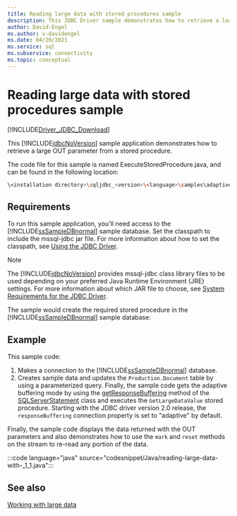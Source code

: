 ```yaml
---
title: Reading large data with stored procedures sample
description: This JDBC Driver sample demonstrates how to retrieve a large OUT parameter from a stored procedure.
author: David-Engel
ms.author: v-davidengel
ms.date: 04/20/2021
ms.service: sql
ms.subservice: connectivity
ms.topic: conceptual
---
```


# Reading large data with stored procedures sample

[!INCLUDE[Driver_JDBC_Download](../../includes/driver_jdbc_download.md)]

This [!INCLUDE[jdbcNoVersion](../../includes/jdbcnoversion_md.md)] sample application demonstrates how to retrieve a large OUT parameter from a stored procedure.

The code file for this sample is named ExecuteStoredProcedure.java, and can be found in the following location:

```bash
\<installation directory>\sqljdbc_<version>\<language>\samples\adaptive
```

## Requirements

To run this sample application, you'll need access to the [!INCLUDE[ssSampleDBnormal](../../includes/sssampledbnormal-md.md)] sample database. Set the classpath to include the mssql-jdbc jar file. For more information about how to set the classpath, see [Using the JDBC Driver](using-the-jdbc-driver.md).

> [!NOTE]
> The [!INCLUDE[jdbcNoVersion](../../includes/jdbcnoversion_md.md)] provides mssql-jdbc class library files to be used depending on your preferred Java Runtime Environment (JRE) settings. For more information about which JAR file to choose, see [System Requirements for the JDBC Driver](system-requirements-for-the-jdbc-driver.md).

The sample would create the required stored procedure in the [!INCLUDE[ssSampleDBnormal](../../includes/sssampledbnormal-md.md)] sample database:

## Example

This sample code:

1. Makes a connection to the [!INCLUDE[ssSampleDBnormal](../../includes/sssampledbnormal-md.md)] database.
1. Creates sample data and updates the `Production.Document` table by using a parameterized query. Finally, the sample code gets the adaptive buffering mode by using the [getResponseBuffering](reference/getresponsebuffering-method-sqlserverstatement.md) method of the [SQLServerStatement](reference/sqlserverstatement-class.md) class and executes the `GetLargeDataValue` stored procedure. Starting with the JDBC driver version 2.0 release, the `responseBuffering` connection property is set to "adaptive" by default.

Finally, the sample code displays the data returned with the OUT parameters and also demonstrates how to use the `mark` and `reset` methods on the stream to re-read any portion of the data.

:::code language="java" source="codesnippet/Java/reading-large-data-with-_1_1.java":::

## See also

[Working with large data](working-with-large-data.md)
